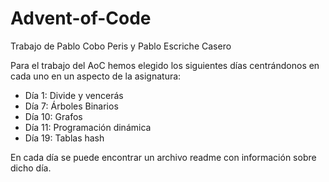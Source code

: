 # Advent-of-Code

Trabajo de Pablo Cobo Peris y Pablo Escriche Casero

Para el trabajo del AoC hemos elegido los siguientes días centrándonos en cada uno en un aspecto de la asignatura:
- Día 1: Divide y vencerás
- Día 7: Árboles Binarios
- Día 10: Grafos
- Día 11: Programación dinámica
- Día 19: Tablas hash

En cada día se puede encontrar un archivo readme con información sobre dicho día.
